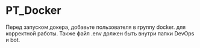 # PT_Docker
Перед запуском докера, добавьте пользователя в группу docker. для корректной работы.
Также файл .env должен быть внутри папки DevOps и bot.
